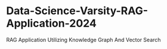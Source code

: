 # Data-Science-Varsity-RAG-Application-2024
RAG Application Utilizing Knowledge Graph And Vector Search
